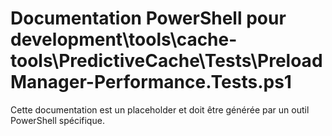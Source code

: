# Documentation PowerShell pour development\tools\cache-tools\PredictiveCache\Tests\PreloadManager-Performance.Tests.ps1

Cette documentation est un placeholder et doit être générée par un outil PowerShell spécifique.

